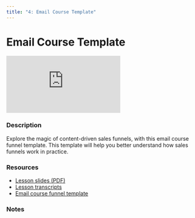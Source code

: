 ```yaml
---
title: "4: Email Course Template"
---
```


# Email Course Template

<div class='embed-container'><iframe src='https://player.vimeo.com/video/322697890' frameborder='0' webkitAllowFullScreen mozallowfullscreen allowFullScreen></iframe></div>


### Description

Explore the magic of content-driven sales funnels, with this email course funnel template. This template will help you better understand how sales funnels work in practice.

### Resources

- [Lesson slides (PDF)](https://wvww.googledrive.com/file_public_link)
- [Lesson transcripts](https://wvww.googledrive.com/file_public_link)
- [Email course funnel template](https://wvww.googledrive.com/file_public_link)

### Notes
